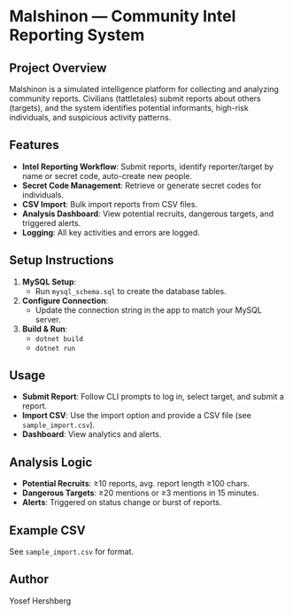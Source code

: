 # Malshinon — Community Intel Reporting System

## Project Overview
Malshinon is a simulated intelligence platform for collecting and analyzing community reports. Civilians (tattletales) submit reports about others (targets), and the system identifies potential informants, high-risk individuals, and suspicious activity patterns.

## Features
- **Intel Reporting Workflow**: Submit reports, identify reporter/target by name or secret code, auto-create new people.
- **Secret Code Management**: Retrieve or generate secret codes for individuals.
- **CSV Import**: Bulk import reports from CSV files.
- **Analysis Dashboard**: View potential recruits, dangerous targets, and triggered alerts.
- **Logging**: All key activities and errors are logged.

## Setup Instructions
1. **MySQL Setup**:
   - Run `mysql_schema.sql` to create the database tables.
2. **Configure Connection**:
   - Update the connection string in the app to match your MySQL server.
3. **Build & Run**:
   - `dotnet build`
   - `dotnet run`

## Usage
- **Submit Report**: Follow CLI prompts to log in, select target, and submit a report.
- **Import CSV**: Use the import option and provide a CSV file (see `sample_import.csv`).
- **Dashboard**: View analytics and alerts.

## Analysis Logic
- **Potential Recruits**: ≥10 reports, avg. report length ≥100 chars.
- **Dangerous Targets**: ≥20 mentions or ≥3 mentions in 15 minutes.
- **Alerts**: Triggered on status change or burst of reports.

## Example CSV
See `sample_import.csv` for format.

## Author
Yosef Hershberg
